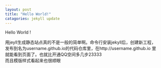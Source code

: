 ```yaml
---
layout: post
title: "Hello World!"
catagories: jekyll update
---
```

Hello World !

 用jeyll生成静态站点真的不是一般的简单啊。命令行安装jekyll后，创建新工程，发布到名为username.github.io的代码仓库里，在http://username.github.io 
 里就能看到页面了。也就比开通QQ空间多几步23333<br>
 而且模版样式看起来也很顺眼
